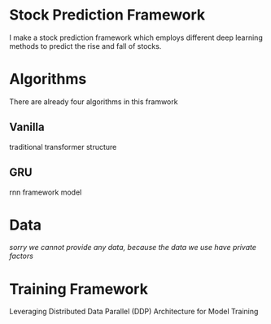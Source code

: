 # Stock Prediction Framework 
I make a stock prediction framework which employs different deep learning methods to predict the rise and fall of stocks.

# Algorithms
There are already four algorithms in this framwork
## Vanilla
traditional transformer structure

## GRU
rnn framework model

# Data
_sorry we cannot provide any data, because the data we use have private factors_

# Training Framework
Leveraging Distributed Data Parallel (DDP) Architecture for Model Training
